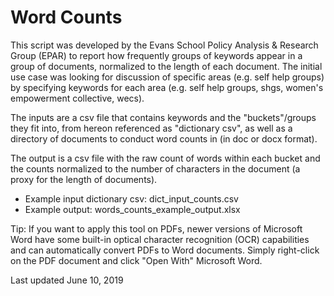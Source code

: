 # Word Counts

This script was developed by the Evans School Policy Analysis & Research Group (EPAR) to report how frequently groups of keywords appear in a group of documents, normalized to the length of each document. The initial use case was looking for discussion of specific areas (e.g. self help groups) by specifying keywords for each area (e.g. self help groups, shgs, women's empowerment collective, wecs).

The inputs are a csv file that contains keywords and the "buckets"/groups they fit into, from hereon referenced as "dictionary csv", as well as a directory of documents to conduct word counts in (in doc or docx format). 

The output is a csv file with the raw count of words within each bucket and the counts normalized to the number of characters in the document (a proxy for the length of documents).

* Example input dictionary csv: dict_input_counts.csv
* Example output: words_counts_example_output.xlsx

Tip: If you want to apply this tool on PDFs, newer versions of Microsoft Word have some built-in optical character recognition (OCR) capabilities and can automatically convert PDFs to Word documents. Simply right-click on the PDF document and click "Open With" Microsoft Word. 

Last updated June 10, 2019
